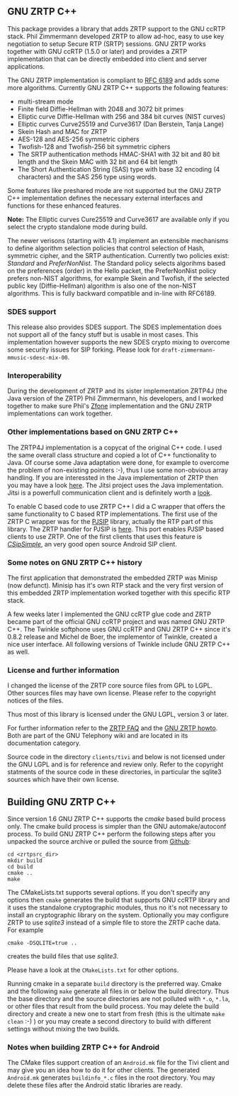 ## GNU ZRTP C++

This package provides a library that adds ZRTP support to the GNU
ccRTP stack. Phil Zimmermann developed ZRTP to allow ad-hoc, easy to
use key negotiation to setup Secure RTP (SRTP) sessions. GNU ZRTP works
together with GNU ccRTP (1.5.0 or later) and provides a ZRTP
implementation that can be directly embedded into client and server
applications.

The GNU ZRTP implementation is compliant to [RFC 6189][] and adds some more
algorithms. Currently GNU ZRTP C++ supports the following features:

* multi-stream mode
* Finite field Diffie-Hellman with 2048 and 3072 bit primes
* Elliptic curve Diffie-Hellman with 256 and 384 bit curves (NIST curves)
* Elliptic curves Curve25519 and Curve3617 (Dan Berstein, Tanja Lange)
* Skein Hash and MAC for ZRTP
* AES-128 and AES-256 symmetric ciphers
* Twofish-128 and Twofish-256 bit symmetric ciphers
* The SRTP authentication methods HMAC-SHA1 with 32 bit and 80 bit length and
  the Skein MAC with 32 bit and 64 bit length
* The Short Authentication String (SAS) type with base 32 encoding (4
  characters) and the SAS 256 type using words.

Some features like preshared mode are not supported but the GNU
ZRTP C++ implementation defines the necessary external interfaces and
functions for these enhanced features.

**Note:** The Elliptic curves Cure25519 and Curve3617 are available only if you
select the crypto standalone mode during build.

The newer verisons (starting with 4.1) implement an extensible mechanisms to
define algorithm selection policies that control selection of Hash, symmetric
cipher, and the SRTP authentication. Currently two policies exist: _Standard_
and _PreferNonNist_. The Standard policy selects algorihms based on the
preferences (order) in the Hello packet, the PreferNonNist policy prefers 
non-NIST algorithms, for example Skein and Twofish, if the selected public key
(Diffie-Hellman) algorithm is also one of the non-NIST algorithms. This is 
fully backward compatible and in-line with RFC6189.

### SDES support
This release also provides SDES support. The SDES implementation does not
support all of the fancy stuff but is usable in most cases. This implementation
however supports the new SDES crypto mixing to overcome some security issues
for SIP forking. Please look for `draft-zimmermann-mmusic-sdesc-mix-00`.

### Interoperability
During the development of ZRTP and its sister implementation ZRTP4J (the Java
version of the ZRTP) Phil Zimmermann, his developers, and I worked together to
make sure Phil's [Zfone][] implementation and the GNU ZRTP implementations can
work together.

[zfone]: http://zfoneproject.com/index.html


### Other implementations based on GNU ZRTP C++ 

The ZRTP4J implementation is a copycat of the original C++ code. I used the
same overall class structure and copied a lot of C++ functionality to Java. Of
course some Java adaptation were done, for example to overcome the problem of
non-existing pointers :-), thus I use some non-obvious array handling. If you
are interessted in the Java implementation of ZRTP then you may have a look
[here][javazrtp]. The Jitsi project uses the Java implementation. Jitsi is a
powerfull communication client and is definitely worth a [look][jitsi].

To enable C based code to use ZRTP C++ I did a C wrapper that offers the same
functionality to C based RTP implementations. The first use of the ZRTP C
wrapper was for the [PJSIP][] library, actually the RTP part of this
library. The ZRTP handler for PJSIP is [here][pjzrtp]. This port enables PJSIP
based clients to use ZRTP. One of the first clients that uses this feature is
*[CSipSimple][]*, an very good open source Android SIP client.

[pjsip]: http://www.pjsip.org
[pjzrtp]: https://github.com/wernerd/ZRTP4PJ
[javazrtp]: https://github.com/wernerd/ZRTP4J
[jitsi]: http://www.jitsi.org
[csipsimple]: http://code.google.com/p/csipsimple


### Some notes on GNU ZRTP C++ history
The first application that demonstrated the embedded ZRTP was Minisp (now
defunct). Minisip has it's own RTP stack and the very first version of this
embedded ZRTP implementation worked together with this specific RTP stack. 

A few weeks later I implemented the GNU ccRTP glue code and ZRTP became part
of the official GNU ccRTP project and was named GNU ZRTP C++. The Twinkle
softphone uses GNU ccRTP and GNU ZRTP C++ since it's 0.8.2 release and Michel
de Boer, the implementor of Twinkle, created a nice user interface. All
following versions of Twinkle include GNU ZRTP C++ as well.


### License and further information
I changed the license of the ZRTP core source files from GPL to LGPL. Other
sources files may have own license. Please refer to the copyright notices of
the files.

Thus most of this library is licensed under the GNU LGPL, version 3 or later.

For further information refer to the [ZRTP FAQ][zrtpfaq] and the
[GNU ZRTP howto][zrtphow]. Both are part of the GNU Telephony wiki and are
located in its documentation category.

Source code in the directory `clients/tivi` and below is not licensed under the
GNU LGPL and is for reference and review only. Refer to the copyright statments
of the source code in these directories, in particular the sqlite3 sources which
have their own license.

[zrtphow]:  http://www.gnutelephony.org/index.php/GNU_ZRTP_How_To
[zrtpfaq]:  http://www.gnutelephony.org/index.php/ZRTP_FAQ
[rfc 6189]: http://tools.ietf.org/html/rfc6189

## Building GNU ZRTP C++ 
Since version 1.6 GNU ZRTP C++ supports the *cmake* based build process
only. The cmake build process is simpler than the GNU automake/autoconf
process. To build GNU ZRTP C++ perform the following steps after you unpacked
the source archive or pulled the source from [Github][]:

    cd <zrtpsrc_dir>
    mkdir build
    cd build
    cmake ..
    make

The CMakeLists.txt supports several options. If you don't specify any options
then `cmake` generates the build that supports GNU ccRTP library and it uses
the standalone cryptographic modules, thus no it's not necessary to install an
cryptographic library on the system. Optionally you may configure ZRTP to use
_sqlite3_ instead of a simple file to store the ZRTP cache data. For example

    cmake -DSQLITE=true ..

creates the build files that use _sqlite3_.

Please have a look at the `CMakeLists.txt` for other options.

Running cmake in a separate `build` directory is the preferred way. Cmake and
the following `make` generate all files in or below the build directory. Thus
the base directory and the source directories are not polluted with `*.o`,
`*.la`, or other files that result from the build process. You may delete the
build directory and create a new one to start from fresh (this is the ultimate
`make clean` :-) ) or you may create a second directory to build with
different settings without mixing the two builds.

[github]: http://github.com/wernerd/ZRTPCPP


### Notes when building ZRTP C++ for Android

The CMake files support creation of an `Android.mk` file for the Tivi client
and may give you an idea how to do it for other clients. The generated
`Android.mk` generates `buildinfo_*.c` files in the root directory. You may
delete these files after the Android static libraries are ready.


